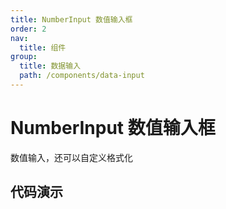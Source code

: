 ```yaml
---
title: NumberInput 数值输入框
order: 2
nav:
  title: 组件
group:
  title: 数据输入
  path: /components/data-input
---
```


# NumberInput 数值输入框

数值输入，还可以自定义格式化

## 代码演示

<code src="./demo/index.tsx" />

<API src="../../../src/NumberInput/index.tsx"></API>
